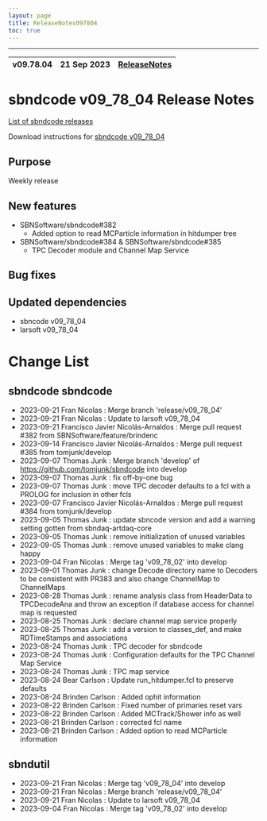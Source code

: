 ```yaml
---
layout: page
title: ReleaseNotes097804
toc: true
---
```


-----------------------------------------------------------------------------
| v09.78.04 | 21 Sep 2023 | [ReleaseNotes](ReleaseNotes097804.html) |
| --- | --- | --- |



sbndcode v09_78_04 Release Notes
=======================================================================================

[List of sbndcode releases](List_of_SBND_code_releases.html)

Download instructions for [sbndcode v09_78_04](http://scisoft.fnal.gov/scisoft/bundles/sbnd/v09_78_04/sbndcode-v09_78_04.html)

Purpose
---------------------------------------------------
Weekly release

New features
---------------------------------------------------
* SBNSoftware/sbndcode#382
  * Added option to read MCParticle information in hitdumper tree
* SBNSoftware/sbndcode#384 & SBNSoftware/sbndcode#385
  * TPC Decoder module and Channel Map Service

Bug fixes
---------------------------------------------------

Updated dependencies
---------------------------------------------------
* sbncode v09_78_04
* larsoft v09_78_04

Change List
==========================================

sbndcode sbndcode
---------------------------------------------------

* 2023-09-21  Fran Nicolas : Merge branch 'release/v09_78_04'
* 2023-09-21  Fran Nicolas : Update to larsoft v09_78_04
* 2023-09-21  Francisco Javier Nicolás-Arnaldos : Merge pull request #382 from SBNSoftware/feature/brindenc
* 2023-09-14  Francisco Javier Nicolás-Arnaldos : Merge pull request #385 from tomjunk/develop
* 2023-09-07  Thomas Junk : Merge branch 'develop' of https://github.com/tomjunk/sbndcode into develop
* 2023-09-07  Thomas Junk : fix off-by-one bug
* 2023-09-07  Thomas Junk : move TPC decoder defaults to a fcl with a PROLOG for inclusion in other fcls
* 2023-09-07  Francisco Javier Nicolás-Arnaldos : Merge pull request #384 from tomjunk/develop
* 2023-09-05  Thomas Junk : update sbncode version and add a warning setting gotten from sbndaq-artdaq-core
* 2023-09-05  Thomas Junk : remove initialization of unused variables
* 2023-09-05  Thomas Junk : remove unused variables to make clang happy
* 2023-09-04  Fran Nicolas : Merge tag 'v09_78_02' into develop
* 2023-09-01  Thomas Junk : change Decode directory name to Decoders to be consistent with PR383 and also change ChannelMap to ChannelMaps
* 2023-08-28  Thomas Junk : rename analysis class from HeaderData to TPCDecodeAna and throw an exception if database access for channel map is requested
* 2023-08-25  Thomas Junk : declare channel map service properly
* 2023-08-25  Thomas Junk : add a version to classes_def, and make RDTimeStamps and associations
* 2023-08-24  Thomas Junk : TPC decoder for sbndcode
* 2023-08-24  Thomas Junk : Configuration defaults for the TPC Channel Map Service
* 2023-08-24  Thomas Junk : TPC map service
* 2023-08-24  Bear Carlson : Update run_hitdumper.fcl to preserve defaults
* 2023-08-24  Brinden Carlson : Added ophit information
* 2023-08-22  Brinden Carlson : Fixed number of primaries reset vars
* 2023-08-22  Brinden Carlson : Added MCTrack/Shower info as well
* 2023-08-21  Brinden Carlson : corrected fcl name
* 2023-08-21  Brinden Carlson : Added option to read MCParticle information

sbndutil
---------------------------------------------------

* 2023-09-21  Fran Nicolas : Merge tag 'v09_78_04' into develop
* 2023-09-21  Fran Nicolas : Merge branch 'release/v09_78_04'
* 2023-09-21  Fran Nicolas : Update to larsoft v09_78_04
* 2023-09-04  Fran Nicolas : Merge tag 'v09_78_02' into develop
